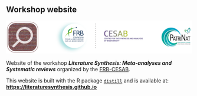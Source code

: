 ## Workshop website

![](https://raw.githubusercontent.com/literaturesynthesis/.github/main/profile/banner-literaturesynthesis_150dpi.png)

Website of the workshop **_Literature Synthesis: Meta-analyses and Systematic reviews_**
organized by the [FRB-CESAB](https://www.fondationbiodiversite.fr/en/about-the-foundation/le-cesab/).

This website is built with the R package [`distill`](https://rstudio.github.io/distill/)
and is available at: **https://literaturesynthesis.github.io**
